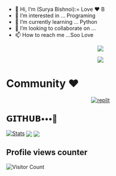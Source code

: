 - 👋 Hi, I’m (Surya Bishnoi):= Love ♥️ B
- 👀 I’m interested in ... Programing 
- 🌱 I’m currently learning ... Python 
- 💞️ I’m looking to collaborate on ...
- 📫 How to reach me ...Soo Love 

<p align="center">
  <a href="https://github.com/Sursa2929/readme-typing-svg">
    <img src="https://readme-typing-svg.demolab.com/?lines=Surya Bishnoi love ❤️ B&font=Fira%20SemiBold&center=true&width=480&height=45&color=fff68f&vCenter=true&pause=1000&size=40" /></a>
</p>

<p align="center">
  <a href="https://github.com/Sursa2929/readme-typing-svg">
    <img src="https://readme-typing-svg.demolab.com/?lines=Full-stack%20web%20app%20and%20BOT%20developer;Experienced%20UI%2FUX%20Designer;2%2B%20years%20of%20coding%20experience;Always%20learning%20new%20things;A.I%20DEVELOPER%20&font=Fira%20Code&center=true&width=500&height=45&color=f75c7e&vCenter=true&pause=1000&size=22" /></a>
</p>


# Community ❤️
</p>
<p align="center">
<a href="https://telegram.me/TheBishnoi29_bot"><img alt="replit" src="https://img.shields.io/badge/-Telegram-blue?style=for-the-badge&logo=telegram&logoColor=white"/></a>
</p>

## 𝗚𝗜𝗧𝗛𝗨𝗕•••💓
[![Stats](https://github-readme-stats.vercel.app/api?username=Sursa2929&hide=prs&count_public=true&show_icons=true&theme=algolia)](https://github.com/Sursa2929/github-readme-stats)
<img src="https://github-readme-streak-stats.herokuapp.com?user=Sursa2929&theme=tokyonight" align="center">
<img src="https://github-readme-stats.vercel.app/api/top-langs/?username=Sursa2929&layout=compact&theme=tokyonight" align="center">


## Profile views counter
![Visitor Count](https://profile-counter.glitch.me/{Sursa2929}/count.svg)


